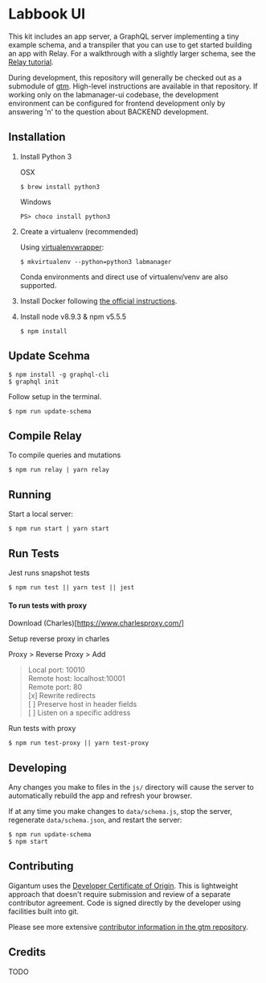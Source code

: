 # Labbook UI

This kit includes an app server, a GraphQL server implementing a tiny example
schema, and a transpiler that you can use to get started building an app with
Relay. For a walkthrough with a slightly larger schema, see the [Relay
tutorial](https://facebook.github.io/relay/docs/tutorial.html).

During development, this repository will generally be checked out as a
submodule of [gtm](https://github.com/gigantum/gtm). High-level instructions
are available in that repository. If working only on the labmanager-ui
codebase, the development environment can be configured for frontend
development only by answering 'n' to the question about BACKEND development.

## Installation

1. Install Python 3

   OSX
   ```
   $ brew install python3
   ```

   Windows
   ```
   PS> choco install python3
   ```

2. Create a virtualenv (recommended)

   Using [virtualenvwrapper](https://virtualenvwrapper.readthedocs.io/en/latest/):

   ```
   $ mkvirtualenv --python=python3 labmanager
   ```

   Conda environments and direct use of virtualenv/venv are also supported.

3. Install Docker following [the official instructions](https://docs.docker.com/install/).

4. Install node v8.9.3 & npm v5.5.5

   ```
   $ npm install
   ```

## Update Scehma

```
$ npm install -g graphql-cli
$ graphql init
```

Follow setup in the terminal.

```
$ npm run update-schema
```

## Compile Relay

To compile queries and mutations

```
$ npm run relay | yarn relay
```

## Running

Start a local server:

```
$ npm run start | yarn start
```


## Run Tests
Jest runs snapshot tests
```
$ npm run test || yarn test || jest
```

#### To run tests with proxy

Download (Charles)[https://www.charlesproxy.com/]

Setup reverse proxy in charles

Proxy > Reverse Proxy > Add
> Local port: 10010  
> Remote host: localhost:10001  
> Remote port: 80   
> [x] Rewrite redirects  
> [ ] Preserve host in header fields  
> [ ] Listen on a specific address

Run tests with proxy
```
$ npm run test-proxy || yarn test-proxy
```


## Developing

Any changes you make to files in the `js/` directory will cause the server to
automatically rebuild the app and refresh your browser.

If at any time you make changes to `data/schema.js`, stop the server,
regenerate `data/schema.json`, and restart the server:

```
$ npm run update-schema
$ npm start
```

## Contributing

Gigantum uses the [Developer Certificate of Origin](https://developercertificate.org/). 
This is lightweight approach that doesn't require submission and review of a
separate contributor agreement.  Code is signed directly by the developer using
facilities built into git.

Please see more extensive [contributor information in the gtm
repository](https://github.com/gigantum/gtm/docs/contributing.md).

## Credits

TODO
